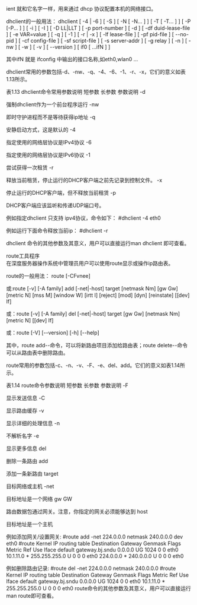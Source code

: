 ient 就和它名字一样，用来通过 dhcp 协议配置本机的网络接口。
 
dhclient的一般用法：
dhclient  [  -4 | -6 ] [ -S ] [ -N [ -N...  ] ] [ -T [ -T...  ] ] [ -P [-P...  ] ] [ -i ] [ -I ] [ -D LL|LLT ] [ -p port-number ] [ -d ]  [ -df duid-lease-file  ]  [  -e  VAR=value  ]  [ -q ] [ -1 ] [ -r | -x ] [ -lf lease-file ] [ -pf pid-file ] [ --no-pid ] [ -cf  config-file  ]  [  -sf script-file ] [ -s server-addr ] [ -g relay ] [ -n ] [ -nw ] [ -w ] [ -v ] [ --version ] [ if0 [ ...ifN ] ]
 
其中ifN 就是 ifconfig 中输出的接口名称,如eth0,wlan0 ...
 
dhclient常用的参数包括-d、-nw、-q、-4、-6、-1、-r、-x，它们的意义如表1.13所示。
 
 
表1.13 dhclient命令常用参数说明
短参数
长参数
参数说明
-d
 
强制dhclient作为一个前台程序运行
-nw
 
即时守护进程而不是等待获得ip地址
-q
 
安静启动方式，这是默认的
-4
 
指定使用的网络层协议是IPv4协议
-6
 
指定使用的网络层协议是IPv6协议
-1
 
尝试获得一次租赁
-r
 
释放当前租赁，停止运行的DHCP客户端之前先记录到控制文件。
-x
 
停止运行的DHCP客户端，但不释放当前租赁
-p
 
DHCP客户端应该监听和传递UDP端口号。
 
例如指定dhclient 只支持 ipv4协议，命令如下：
#dhclient -4 eth0
 
例如运行下面命令释放当前ip：
#dhclient -r
 
dhclient 命令的其他参数及其意义，用户可以直接运行man dhclient 即可查看。
 
route工具程序  
在深度服务器操作系统中管理员用户可以使用route显示或操作ip路由表。
 
route的一般用法： 
route [-CFvnee] 
 
或:route  [-v] [-A family] add [-net|-host] target [netmask Nm] [gw Gw] [metric N] [mss M] [window W] [irtt I] [reject] [mod] [dyn] [reinstate] [[dev] If] 
 
或：route  [-v] [-A family] del [-net|-host] target [gw Gw] [netmask Nm] [metric N] [[dev] If] 
 
或：route  [-V] [--version] [-h] [--help]
 
其中，route add--命令，可以将新路由项目添加给路由表；route delete--命令可以从路由表中删除路由。
 
route常用的参数包括-c、-n、-v、-F、-e、del、add。它们的意义如表1.14所示。
 
表1.14 route命令参数说明
短参数
长参数
参数说明
-F
 
显示发送信息
-C
 
显示路由缓存
-v
 
显示详细的处理信息
-n
 
不解析名字
-e
 
显示更多信息
del
 
删除一条路由
add
 
添加一条新路由
target
 
目标网络或主机
-net
 
目标地址是一个网络
gw GW
 
路由数据包通过网关。注意，你指定的网关必须能够达到
host
 
目标地址是一个主机
 
例如添加网关/设置网关:
#route add -net 224.0.0.0 netmask 240.0.0.0 dev eth0
#route
Kernel IP routing table
Destination     Gateway         Genmask         Flags Metric Ref    	Use Iface
default         gateway.bj.sndu 0.0.0.0         UG    1024   0        	0 eth0
10.1.11.0       *               255.255.255.0   U     0      0        	0 eth0
224.0.0.0       *               240.0.0.0       U     0      0        	0 eth0
 
例如删除路由记录:
#route del -net 224.0.0.0 netmask 240.0.0.0
#route
Kernel IP routing table
Destination     Gateway         Genmask         Flags Metric Ref    	Use Iface
default         gateway.bj.sndu 0.0.0.0         UG    1024   0        	0 eth0
10.1.11.0       *               255.255.255.0   U     0      0        	0 eth0
route命令的其他参数及其意义，用户可以直接运行man route即可查看。
